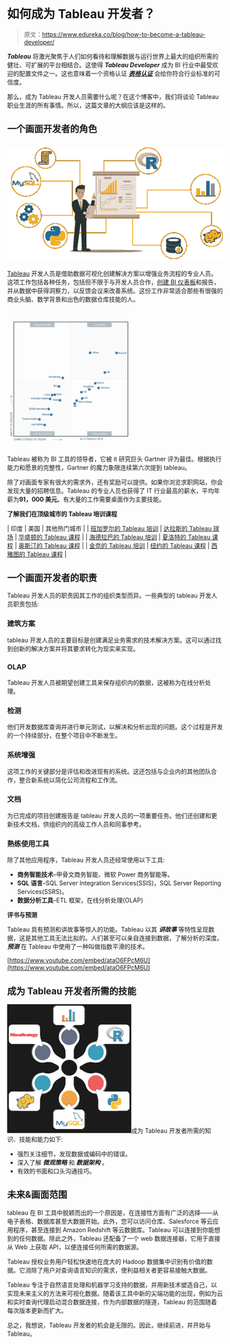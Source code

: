 # 如何成为 Tableau 开发者？

> 原文：<https://www.edureka.co/blog/how-to-become-a-tableau-developer/>

***Tableau*** 将激光聚焦于人们如何看待和理解数据与运行世界上最大的组织所需的健壮、可扩展的平台相结合。这使得 ***Tableau Developer*** 成为 BI 行业中最受欢迎的配置文件之一。这也意味着一个资格认证 [***表格认证***](https://www.edureka.co/tableau-certification-training) 会给你符合行业标准的可信度。

那么，成为 Tableau 开发人员需要什么呢？在这个博客中，我们将谈论 Tableau 职业生涯的所有事情。所以，这篇文章的大纲应该是这样的。

## **一个画面开发者的角色**

## **![Who is a Tableau Developer - Tableau Developer - Edureka](img/c741cdc3db3f4c78f51095d805aa7637.png)**

[Tableau](https://www.edureka.co/blog/what-is-tableau/) 开发人员是借助数据可视化创建解决方案以增强业务流程的专业人员。这项工作包括各种任务，包括但不限于与开发人员合作，[创建 BI 仪表板](https://www.edureka.co/blog/tableau-dashboards/)和报告，并从数据中获得洞察力，以反馈会议来改善系统。这份工作非常适合那些有很强的商业头脑、数学背景和出色的数据仓库技能的人。

## **![Gartner's Magic Quadrant - Tableau Developer - Edureka](img/3ac02874ff3628dc7807994810ed899e.png)**

Tableau 被称为 BI 工具的领导者，它被 it 研究巨头 Gartner 评为最佳。根据执行能力和愿景的完整性，Gartner 的魔力象限连续第六次提到 tableau。

除了对画面专家有很大的需求外，还有奖励可以提供。如果你浏览求职网站，你会发现大量的招聘信息。Tableau 的专业人员也获得了 IT 行业最高的薪水，平均年薪为**91，000 美元**。有大量的工作需要桌面作为主要技能。

**了解我们在顶级城市的 Tableau 培训课程**

| 印度 | 美国 | 其他热门城市 |
| [班加罗尔的 Tableau 培训](https://www.edureka.co/tableau-certification-training-bangalore) | [达拉斯的 Tableau 球场](https://www.edureka.co/tableau-certification-training-dallas) | [华盛顿的 Tableau 课程](https://www.edureka.co/tableau-certification-training-washington) |
| [海德拉巴的 Tableau 培训](https://www.edureka.co/tableau-certification-training-hyderabad) | [夏洛特的 Tableau 课程](https://www.edureka.co/tableau-certification-training-charlotte) | [奥斯汀的 Tableau 课程](https://www.edureka.co/tableau-certification-training-austin) |
| [金奈的 Tableau 培训](https://www.edureka.co/tableau-certification-training-chennai) | [纽约的 Tableau 课程](https://www.edureka.co/tableau-certification-training-new-york-city) | [西雅图的 Tableau 课程](https://www.edureka.co/tableau-certification-training-seattle) |

## **一个画面开发者的职责**

Tableau 开发人员的职责因其工作的组织类型而异。一些典型的 tableau 开发人员职责包括:

### **建筑方案**

tableau 开发人员的主要目标是创建满足业务需求的技术解决方案。这可以通过找到创新的解决方案并将其要求转化为现实来实现。

### OLAP

Tableau 开发人员被期望创建工具来保存组织内的数据，这被称为在线分析处理。

### **检测**

他们开发数据库查询并进行单元测试，以解决和分析出现的问题。这个过程是开发的一个持续部分，在整个项目中不断发生。

### **系统增强**

这项工作的关键部分是评估和改进现有的系统。这还包括与企业内的其他团队合作，整合新系统以简化公司流程和工作流。

### **文档**

为已完成的项目创建报告是 tableau 开发人员的一项重要任务。他们还创建和更新技术文档，供组织内的高级工作人员和同事参考。

### **熟练使用工具**

除了其他应用程序，Tableau 开发人员还经常使用以下工具:

*   **商务智能技术**–甲骨文商务智能、微软 Power 商务智能等。
*   **SQL 语言**–SQL Server Integration Services(SSIS)，SQL Server Reporting Services(SSRS)。
*   **数据分析工具**–ETL 框架，在线分析处理(OLAP)

**评书与预测**

Tableau 具有预测和讲故事等惊人的功能。Tableau 以其 ***讲故事*** 等特性呈现数据，这是其他工具无法比拟的。人们甚至可以亲自连接到数据，了解分析的深度。 ***预测*** 在 Tableau 中使用了一种叫做指数平滑的技术。

[https://www.youtube.com/embed/ataO6FPcM6U](https://www.youtube.com/embed/ataO6FPcM6U)

## **成为 Tableau 开发者所需的技能**

![Tableau Developer Skills - Tableau Developer - Edureka](img/b865f5bcaa1ecc3f41c75df233c13c4e.png)成为 Tableau 开发者所需的知识、技能和能力如下:

*   强烈关注细节，发现数据或编码中的错误。
*   深入了解 ***微观策略*** 和 ***数据架构*** 。
*   有效的书面和口头沟通技巧。

## **未来&画面范围**

tableau 在 BI 工具中脱颖而出的一个原因是，在连接性方面有广泛的选择——从电子表格、数据库甚至大数据开始。此外，您可以访问仓库、Salesforce 等云应用程序，甚至连接到 Amazon Redshift 等云数据库。Tableau 可以连接到你能想到的任何数据。除此之外，Tableau 还配备了一个 web 数据连接器，它用于直接从 Web 上获取 API，以便连接任何所需的数据源。

Tableau 授权业务用户轻松快速地在庞大的 Hadoop 数据集中识别有价值的数据。它消除了用户对查询语言知识的需求，使利益相关者更容易接触大数据。

Tableau 专注于自然语言处理和机器学习支持的数据，并用新技术塑造自己，以实现未来主义的方法来可视化数据。随着该工具中新的尖端功能的出现，例如为云和实时查询代理启动混合数据连接，作为内部数据的隧道，Tableau 的范围随着每次版本更新而扩大。

总之，我想说，Tableau 开发者的机会是无限的。因此，继续前进，并开始与 Tableau。